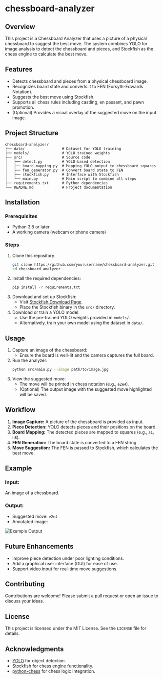 # chessboard-analyzer

## Overview

This project is a Chessboard Analyzer that uses a picture of a physical chessboard to suggest the best move. The system combines YOLO for image analysis to detect the chessboard and pieces, and Stockfish as the chess engine to calculate the best move.

## Features

- Detects chessboard and pieces from a physical chessboard image.
- Recognizes board state and converts it to FEN (Forsyth-Edwards Notation).
- Suggests the best move using Stockfish.
- Supports all chess rules including castling, en passant, and pawn promotion.
- (Optional) Provides a visual overlay of the suggested move on the input image.

## Project Structure

```
chessboard-analyzer/
├── data/                 # Dataset for YOLO training
├── models/               # YOLO trained weights
├── src/                  # Source code
│   ├── detect.py         # YOLO-based detection
│   ├── board_mapping.py  # Mapping YOLO output to chessboard squares
│   ├── fen_generator.py  # Convert board state to FEN
│   ├── stockfish.py      # Interface with Stockfish
│   └── main.py           # Main script to combine all steps
├── requirements.txt      # Python dependencies
└── README.md             # Project documentation
```

## Installation

### Prerequisites

- Python 3.8 or later
- A working camera (webcam or phone camera)

### Steps

1. Clone this repository:
   ```bash
   git clone https://github.com/yourusername/chessboard-analyzer.git
   cd chessboard-analyzer
   ```
2. Install the required dependencies:
   ```bash
   pip install -r requirements.txt
   ```
3. Download and set up Stockfish:
   - Visit [Stockfish Download Page](https://stockfishchess.org/download/).
   - Place the Stockfish binary in the `src/` directory.
4. Download or train a YOLO model:
   - Use the pre-trained YOLO weights provided in `models/`.
   - Alternatively, train your own model using the dataset in `data/`.

## Usage

1. Capture an image of the chessboard:
   - Ensure the board is well-lit and the camera captures the full board.
2. Run the analyzer:
   ```bash
   python src/main.py --image path/to/image.jpg
   ```
3. View the suggested move:
   - The move will be printed in chess notation (e.g., `e2e4`).
   - (Optional) The output image with the suggested move highlighted will be saved.

## Workflow

1. **Image Capture:** A picture of the chessboard is provided as input.
2. **Piece Detection:** YOLO detects pieces and their positions on the board.
3. **Board Mapping:** The detected pieces are mapped to squares (e.g., `a1`, `h8`).
4. **FEN Generation:** The board state is converted to a FEN string.
5. **Move Suggestion:** The FEN is passed to Stockfish, which calculates the best move.

## Example

### Input:

An image of a chessboard.

### Output:

- Suggested move: `e2e4`
- Annotated image:

![Example Output](example_output.jpg)

## Future Enhancements

- Improve piece detection under poor lighting conditions.
- Add a graphical user interface (GUI) for ease of use.
- Support video input for real-time move suggestions.

## Contributing

Contributions are welcome! Please submit a pull request or open an issue to discuss your ideas.

## License

This project is licensed under the MIT License. See the `LICENSE` file for details.

## Acknowledgments

- [YOLO](https://github.com/ultralytics/yolov5) for object detection.
- [Stockfish](https://stockfishchess.org/) for chess engine functionality.
- [python-chess](https://github.com/niklasf/python-chess) for chess logic integration.
